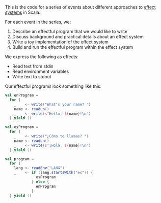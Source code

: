 This is the code for a series of events about different approaches to
[effect systems][1] in Scala.

For each event in the series, we:

1. Describe an effectful program that we would like to write
2. Discuss background and practical details about an effect system
3. Write a toy implementation of the effect system
4. Build and run the effectful program within the effect system

We express the following as effects:

* Read text from stdin
* Read environment variables
* Write text to stdout

Our effectful programs look something like this:

```scala
val enProgram =
  for {
    _    <- write("What's your name? ")
    name <- readLn()
    _    <- write(s"Hello, ${name}!\n")
  } yield ()

val esProgram =
  for {
    _    <- write("¿Cómo te llamas? ")
    name <- readLn()
    _    <- write(s"¡Hola, ${name}!\n")
  } yield ()

val program =
  for {
    lang <- readEnv("LANG")
    _    <- if (lang.startsWith("es")) {
              esProgram
            } else {
              enProgram
            }
  } yield ()
```

[1]: https://en.wikipedia.org/wiki/Effect_system
